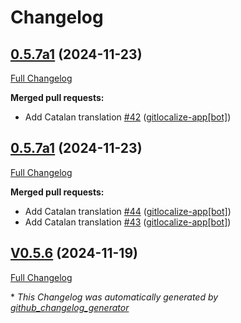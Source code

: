 # Changelog

## [0.5.7a1](https://github.com/OpenVoiceOS/ovos-skill-application-launcher/tree/0.5.7a1) (2024-11-23)

[Full Changelog](https://github.com/OpenVoiceOS/ovos-skill-application-launcher/compare/0.5.7a1...0.5.7a1)

**Merged pull requests:**

- Add Catalan translation [\#42](https://github.com/OpenVoiceOS/ovos-skill-application-launcher/pull/42) ([gitlocalize-app[bot]](https://github.com/apps/gitlocalize-app))

## [0.5.7a1](https://github.com/OpenVoiceOS/ovos-skill-application-launcher/tree/0.5.7a1) (2024-11-23)

[Full Changelog](https://github.com/OpenVoiceOS/ovos-skill-application-launcher/compare/V0.5.6...0.5.7a1)

**Merged pull requests:**

- Add Catalan translation [\#44](https://github.com/OpenVoiceOS/ovos-skill-application-launcher/pull/44) ([gitlocalize-app[bot]](https://github.com/apps/gitlocalize-app))
- Add Catalan translation [\#43](https://github.com/OpenVoiceOS/ovos-skill-application-launcher/pull/43) ([gitlocalize-app[bot]](https://github.com/apps/gitlocalize-app))

## [V0.5.6](https://github.com/OpenVoiceOS/ovos-skill-application-launcher/tree/V0.5.6) (2024-11-19)

[Full Changelog](https://github.com/OpenVoiceOS/ovos-skill-application-launcher/compare/0.5.6...V0.5.6)



\* *This Changelog was automatically generated by [github_changelog_generator](https://github.com/github-changelog-generator/github-changelog-generator)*

